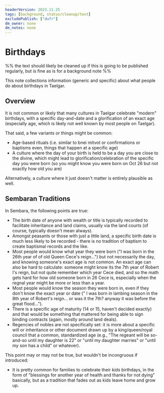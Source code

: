 ```yaml
---
headerVersion: 2023.11.25
tags: [background, status/cleanup/text]
excludePublish: ["dufr"]
dm_owner: none
dm_notes: none
---
```

# Birthdays

%% the text should likely be cleaned up if this is going to be published regularly, but is fine as is for a background note %%

This note collections information (generic and specific) about what people do about birthdays in Taelgar. 

## Overview

It is not common or likely that many cultures in Taelgar celebrate "modern" birthdays, with a specific day-and-date and a glorification of an exact age (especially age, which is likely not well known by most people on Taelgar). 

That said, a few variants or things might be common:

* Age-based rituals (i.e. similar to bnei mitvot or confirmations or baptisms even, things that happen at a specific age)
* A culture where the day of your birth is held to be a day you are close to the divine, which might lead to glorification/celebration of the specific day you were born (so you might know you were born on Oct 26 but not exactly how old you are)

Alternatively, a culture where it just doesn't matter is entirely plausible as well.

## Sembaran Traditions

In Sembara, the following points are true:

* The birth date of anyone with wealth or title is typically recorded to facilitate inheritance and land claims, usually via the land courts (of course, typically doesn't mean always). 
* Amongst peasants or those with just a little land, a specific birth date is much less likely to be recorded - there is no tradition of baptism to create baptismal records and the like. 
* Most people would know what year they were born ("I was born in the 26th year of of old Queen Cece's reign...") but not necessarily the day, and knowing someone's exact age is not common. An exact age can also be hard to calculate: someone might know its the 7th year of Robert I's reign, but not quite remember which year Cece died, and so the math gets hard for how old someone born in 26 Cece is, especially when the regnal year might be more or less than a year.
* Most people would know the season they were born in, even if they don't know the exact year or date (" I was born in lambing season in the 8th year of Robert's reign... or was it the 7th? anyway it was before the great flood..."). 
* There is a specific age of maturity (14 or 15, haven't decided exactly) and that would be something that mattered for being able to sign binding contracts (again, mostly around land deals).
* Regencies of nobles are not specifically set: it is more about a specific will or inheritance or other document drawn up by a king/queen/royal council that a common, standardized age (e.g., "The regeant will be so-and-so until my daughter is 22" or "until my daughter marries" or "until my son has a child" or whatever).

This point may or may not be true, but wouldn't be incongruous if introduced:
* It is pretty common for families to celebrate their _kids_ birthdays, in the form of "blessings for another year of health and thanks for not dying" basically, but as a tradition that fades out as kids leave home and grow up.